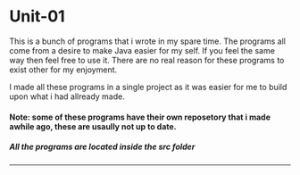# Unit-01

This is a bunch of programs that i wrote in my spare time. The programs all come from a desire to make Java easier for my self.
If you feel the same way then feel free to use it. There are no real reason for these programs to exist other for my enjoyment.

I made all these programs in a single project as it was easier for me to build upon what i had allready made.

#### Note: some of these programs have their own reposetory that i made awhile ago, these are usaully not up to date.

##### All the programs are located inside the src folder 

***
